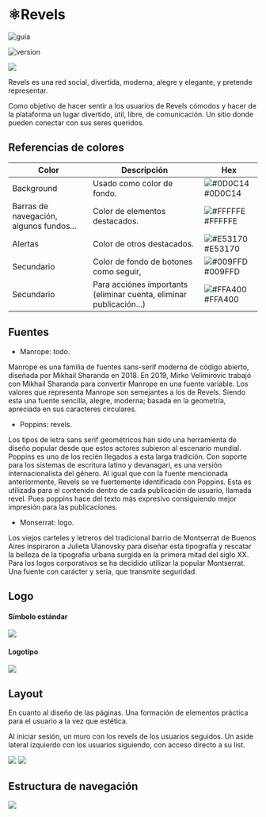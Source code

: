 # ⚛️Revels  

![guia](https://img.shields.io/badge/guia_de_estilo-792FE7?style=for-the-badge)

![version](https://img.shields.io/badge/version-0.1-blue.svg)

![](https://snipboard.io/SLDhQC.jpg)

Revels es una red social, divertida, moderna, alegre y elegante, y pretende representar.

Como objetivo de hacer sentir a los usuarios de Revels cómodos y hacer de la plataforma un lugar divertido, útil, libre, de comunicación. Un sitio donde pueden conectar con sus seres queridos.

## Referencias de colores

| Color           |Descripción  | Hex                                                                |
| ---------------| - | ------------------------------------------------------------------ |
| Background | Usado como color de fondo. | ![#0D0C14](https://via.placeholder.com/10/0D0C14?text=+) #0D0C14 |
| Barras de navegación, algunos fundos... | Color de elementos destacados. | ![#FFFFFE](https://via.placeholder.com/10/FFFFFE?text=+) #FFFFFE |
| Alertas | Color de otros destacados. | ![#E53170](https://via.placeholder.com/10/E53170?text=+) #E53170 |
| Secundario | Color de fondo de botones como seguir,  | ![#009FFD](https://via.placeholder.com/10/009FFD?text=+) #009FFD |
| Secundario | Para acciónes importants (eliminar cuenta, eliminar publicación...)| ![#FFA400](https://via.placeholder.com/10/FFA400?text=+) #FFA400 |

## Fuentes

- Manrope: todo.

Manrope es una familia de fuentes sans-serif moderna de código abierto, diseñada por Mikhail Sharanda en 2018. En 2019, Mirko Velimirovic trabajó con Mikhail Sharanda para convertir Manrope en una fuente variable.
Los valores que representa Manrope son semejantes a los de Revels. Siendo esta una fuente sencilla, alegre, moderna; basada en la geometría, apreciada en sus caracteres circulares.


- Poppins: revels.

Los tipos de letra sans serif geométricos han sido una herramienta de diseño popular desde que estos actores subieron al escenario mundial. Poppins es uno de los recién llegados a esta larga tradición. Con soporte para los sistemas de escritura latino y devanagari, es una versión internacionalista del género. Al igual que con la fuente mencionada anteriormente, Revels se ve fuertemente identificada con Poppins. 
Esta es utilizada para el contenido dentro de cada publicación de usuario, llamada revel. Pues poppins hace del texto más expresivo consiguiendo mejor impresión para las publicaciones.

- Monserrat: logo.

Los viejos carteles y letreros del tradicional barrio de Montserrat de Buenos Aires inspiraron a Julieta Ulanovsky para diseñar esta tipografía y rescatar la belleza de la tipografía urbana surgida en la primera mitad del siglo XX.
Para los logos corporativos se ha decidido utilizar la popular Montserrat. Una fuente con carácter y seria, que transmite seguridad.

## Logo
#### Símbolo estándar
![](https://snipboard.io/Qf2HFJ.jpg)


#### Logotipo
![](https://snipboard.io/nhUf0B.jpg)

## Layout

En cuanto al diseño de las páginas. Una formación de elementos práctica para el usuario a la vez que estética.

Al iniciar sesión, un muro con los revels de los usuarios seguidos.
Un aside lateral izquierdo con los usuarios siguiendo, con acceso directo a su list.

![](https://snipboard.io/g0Hf5X.jpg)
![](https://lh6.googleusercontent.com/FGXuWefR52z-1PHPa__6dQd5zmlulWnILTsBVuAD2yJc1JmwSUenRlymXk3znrIPTvfo6xDDN9uusFBwx5kKk7MoVRaSZShgSSDOYXWFQVIJVIhmNwGYayvSh5W9Qz7TvoJ_dzyjBTf9bqXiDUgugRCiPE4RxHQmEKFGIzD6iN5Z7z_w7kl3_TiY6GnDpA)

## Estructura de navegación

![](https://snipboard.io/RJXo21.jpg)

